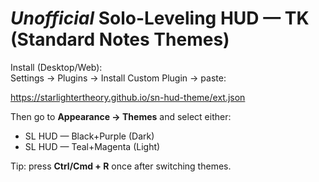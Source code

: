 # *Unofficial* Solo-Leveling HUD — TK (Standard Notes Themes)

Install (Desktop/Web):  
Settings → Plugins → Install Custom Plugin → paste:

https://starlightertheory.github.io/sn-hud-theme/ext.json

Then go to **Appearance → Themes** and select either:
- SL HUD — Black+Purple (Dark)
- SL HUD — Teal+Magenta (Light)

Tip: press **Ctrl/Cmd + R** once after switching themes.
